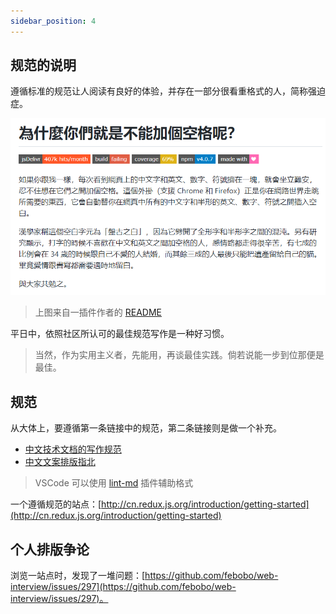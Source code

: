 ```yaml
---
sidebar_position: 4
---
```


## 规范的说明

遵循标准的规范让人阅读有良好的体验，并存在一部分很看重格式的人，简称强迫症。

![](./images/3.png)

> 上图来自一插件作者的 [README](https://github.com/vinta/pangu.js)

平日中，依照社区所认可的最佳规范写作是一种好习惯。

> 当然，作为实用主义者，先能用，再谈最佳实践。倘若说能一步到位那便是最佳。

## 规范

从大体上，要遵循第一条链接中的规范，第二条链接则是做一个补充。

- [中文技术文档的写作规范](https://github.com/ruanyf/document-style-guide)
- [中文文案排版指北](https://github.com/mzlogin/chinese-copywriting-guidelines)

> VSCode 可以使用 [lint-md](https://github.com/lint-md/lint-md) 插件辅助格式

一个遵循规范的站点：[http://cn.redux.js.org/introduction/getting-started](http://cn.redux.js.org/introduction/getting-started)

## 个人排版争论

浏览一站点时，发现了一堆问题：[https://github.com/febobo/web-interview/issues/297](https://github.com/febobo/web-interview/issues/297)。

